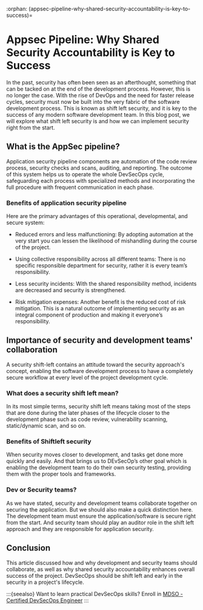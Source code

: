 :orphan:
(appsec-pipeline-why-shared-security-accountability-is-key-to-success)=
# Appsec Pipeline: Why Shared Security Accountability is Key to Success
 

In the past, security has often been seen as an afterthought, something that can be tacked on at the end of the development process. However, this is no longer the case. With the rise of DevOps and the need for faster release cycles, security must now be built into the very fabric of the software development process. This is known as shift left security, and it is key to the success of any modern software development team. In this blog post, we will explore what shift left security is and how we can implement security right from the start.

## What is the AppSec pipeline?

Application security pipeline components are automation of the code review process, security checks and scans, auditing, and reporting. The outcome of this system helps us to operate the whole DevSecOps cycle, safeguarding each process with specialized methods and incorporating the full procedure with frequent communication in each phase.

### Benefits of application security pipeline

Here are the primary advantages of this operational, developmental, and secure system:

- Reduced errors and less malfunctioning: By adopting automation at the very start you can lessen the likelihood of mishandling during the course of the project.

- Using collective responsibility across all different teams: There is no specific responsible department for security, rather it is every team’s responsibility.

- Less security incidents: With the shared responsibility method, incidents are decreased and security is strengthened.
  
- Risk mitigation expenses: Another benefit is the reduced cost of risk mitigation. This is a natural outcome of implementing security as an integral component of production and making it everyone’s responsibility.

## Importance of security and development teams' collaboration

A security shift-left contains an attitude toward the security approach's concept, enabling the software development process to have a completely secure workflow at every level of the project development cycle.

### What does a security shift left mean?

In its most simple terms, security shift left means taking most of the steps that are done during the later phases of the lifecycle closer to the development phase such as code review, vulnerability scanning, static/dynamic scan, and so on.

### Benefits of Shiftleft security

When security moves closer to development, and tasks get done more quickly and easily. And that brings us to DEvSecOp’s other goal which is enabling the development team to do their own security testing, providing them with the proper tools and frameworks.

### Dev or Security teams?

As we have stated, security and development teams collaborate together on securing the application. But we should also make a quick distinction here. The development team must ensure the application/software is secure right from the start. And security team should play an auditor role in the shift left approach and they are responsible for application security.

## Conclusion

This article discussed how and why development and security teams should collaborate, as well as why shared security accountability enhances overall success of the project. DevSecOps should be shift left and early in the security in a project's lifecycle.

:::{seealso}
Want to learn practical DevSecOps skills? Enroll in [MDSO - Certified DevSecOps Engineer](https://www.mosse-institute.com/certifications/mdso-certified-devsecops-engineer.html)
:::